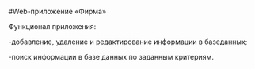 #Web-приложение «Фирма»

Функционал приложения:

-добавление, удаление и редактирование информации в базеданных;

-поиск информации в базе данных по заданным критериям.
